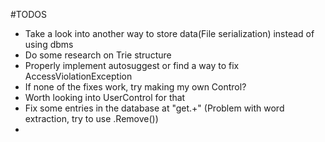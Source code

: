 #TODOS

* Take a look into another way to store data(File serialization) instead of using dbms
* Do some research on Trie structure
* Properly implement autosuggest or find a way to fix AccessViolationException
* If none of the fixes work, try making my own Control?
* Worth looking into UserControl for that
* Fix some entries in the database at "get.+" (Problem with word extraction, try to use .Remove())
*  